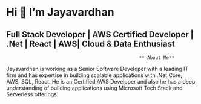 # Hi 👋 I’m Jayavardhan 

## Full Stack Developer | AWS Certified Developer | .Net | React | AWS| Cloud & Data Enthusiast

                                                     ** About Me**
                                                    
  Jayavardhan is working as a Senior Software Developer with a leading IT firm and has expertise in building scalable applications with .Net Core, AWS, SQL, React. He is an Certified AWS Developer and also he has a deep understanding of building applications using Microsoft Tech Stack and Serverless offerings.

